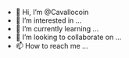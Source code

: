- 👋 Hi, I’m @Cavallocoin
- 👀 I’m interested in ...
- 🌱 I’m currently learning ...
- 💞️ I’m looking to collaborate on ...
- 📫 How to reach me ...

<!---
Cavallocoin/Cavallocoin is a ✨ special ✨ repository because its `README.md` (this file) appears on your GitHub profile.
You can click the Preview link to take a look at your changes.
--->
